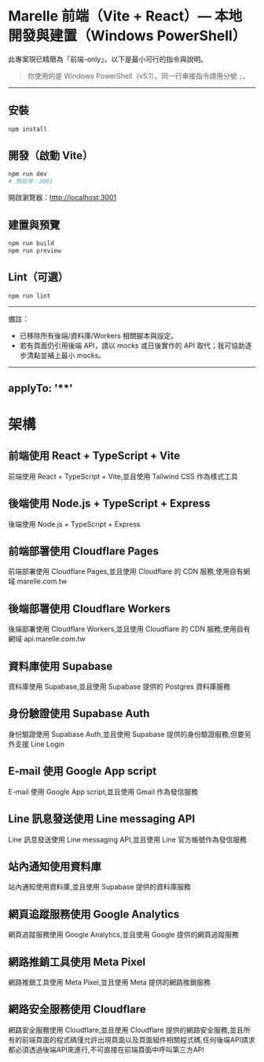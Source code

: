 # Marelle 前端（Vite + React）— 本地開發與建置（Windows PowerShell）

此專案現已精簡為「前端-only」。以下是最小可行的指令與說明。

> 你使用的是 Windows PowerShell（v5.1）。同一行串接指令請用分號 `;`。

---

## 安裝

```powershell
npm install
```

## 開發（啟動 Vite）

```powershell
npm run dev
# 預設埠：3001
```

開啟瀏覽器：<http://localhost:3001>

## 建置與預覽

```powershell
npm run build
npm run preview
```

## Lint（可選）

```powershell
npm run lint
```

---

備註：

- 已移除所有後端/資料庫/Workers 相關腳本與設定。
- 若有頁面仍引用後端 API，請以 mocks 或日後實作的 API 取代；我可協助逐步清點並補上最小 mocks。


---
applyTo: '**'
---
# 架構

## 前端使用 React + TypeScript + Vite
前端使用 React + TypeScript + Vite,並且使用 Tailwind CSS 作為樣式工具
## 後端使用 Node.js + TypeScript + Express
後端使用 Node.js + TypeScript + Express
## 前端部署使用 Cloudflare Pages
前端部署使用 Cloudflare Pages,並且使用 Cloudflare 的 CDN 服務,使用自有網域 marelle.com.tw
## 後端部署使用 Cloudflare Workers
後端部署使用 Cloudflare Workers,並且使用 Cloudflare 的 CDN 服務,使用自有網域 api.marelle.com.tw
## 資料庫使用 Supabase
資料庫使用 Supabase,並且使用 Supabase 提供的 Postgres 資料庫服務
## 身份驗證使用 Supabase Auth
身份驗證使用 Supabase Auth,並且使用 Supabase 提供的身份驗證服務,但要另外支援 Line Login
## E-mail 使用 Google App script
E-mail 使用 Google App script,並且使用 Gmail 作為發信服務
## Line 訊息發送使用 Line messaging API
Line 訊息發送使用 Line messaging API,並且使用 Line 官方帳號作為發信服務
## 站內通知使用資料庫
站內通知使用資料庫,並且使用 Supabase 提供的資料庫服務
## 網頁追蹤服務使用 Google Analytics
網頁追蹤服務使用 Google Analytics,並且使用 Google 提供的網頁追蹤服務
## 網路推銷工具使用 Meta Pixel
網路推銷工具使用 Meta Pixel,並且使用 Meta 提供的網路推銷服務
## 網路安全服務使用 Cloudflare
網路安全服務使用 Cloudflare,並且使用 Cloudflare 提供的網路安全服務,並且所有的前端頁面的程式碼僅允許出現頁面以及頁面組件相關程式碼,任何後端API請求都必須透過後端API來進行,不可直接在前端頁面中呼叫第三方API